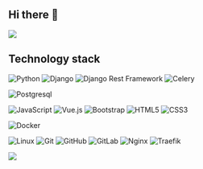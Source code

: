 ## Hi there 👋

![](https://github-profile-summary-cards.vercel.app/api/cards/profile-details?username=baikov&theme=github)
<!--![](https://github-profile-summary-cards.vercel.app/api/cards/repos-per-language?username=baikov&theme=github) 
![](https://github-profile-summary-cards.vercel.app/api/cards/stats?username=baikov&theme=github) 
![](https://github-profile-summary-cards.vercel.app/api/cards/productive-time?username=baikov&theme=github&utcOffset=3)
![](https://github-readme-streak-stats.herokuapp.com?user=baikov&date_format=j%2Em%2EY&ring=E31E25&fire=E31E25&currStreakLabel=E31E25)-->

<!-- [![Anurag's GitHub stats](https://github-readme-stats.vercel.app/api?username=baikov)](https://github.com/anuraghazra/github-readme-stats)
[![Top Langs](https://github-readme-stats.vercel.app/api/top-langs/?username=baikov)](https://github.com/anuraghazra/github-readme-stats) -->

<!--
**baikov/baikov** is a ✨ _special_ ✨ repository because its `README.md` (this file) appears on your GitHub profile.

Here are some ideas to get you started:

- 🔭 I’m currently working on ...
- 🌱 I’m currently learning ...
- 👯 I’m looking to collaborate on ...
- 🤔 I’m looking for help with ...
- 💬 Ask me about ...
- 📫 How to reach me: ...
- 😄 Pronouns: ...
- ⚡ Fun fact: ...
-->
## Technology stack

![Python](https://img.shields.io/badge/Python-v3.4+-green?style=flat-square&logo=Python&logoColor=white)
![Django](https://img.shields.io/badge/-Django-0aad48?style=flat-square&logo=Django)
![Django Rest Framework](https://img.shields.io/badge/DRF-red?style=flat-square&logo=Django)
![Celery](https://img.shields.io/badge/-Celery-%2300C7B7?style=flat-square&logo=Celery)
<!-- ![Django Channels](https://img.shields.io/badge/-Django_Channels-46a2f1?style=flat-square&logo=Django)
![Django Ninja](https://img.shields.io/badge/-Django_Ninja-%234B32C3?style=flat-square&logo=Django)
![FastAPI](https://img.shields.io/badge/-FastAPI-%2300C7B7?style=flat-square&logo=FastAPI)
![Flask](https://img.shields.io/badge/-Flask-%232c3e50?style=flat-square&logo=Flask)
![AIOHTTP](https://img.shields.io/badge/-AIOHTTP-DD0031?style=flat-square&logo=AIOHTTP)
![SqlAlchemy](https://img.shields.io/badge/-SqlAlchemy-FCA121?style=flat-square&logo=SqlAlchemy)
-->

![Postgresql](https://img.shields.io/badge/-Postgresql-%232c3e50?style=flat-square&logo=Postgresql)
<!--![Redis](https://img.shields.io/badge/-Redis-FCA121?style=flat-square&logo=Redis)
![MONGODB](https://img.shields.io/badge/-MONGODB-52C72B?style=flat-square&logo=MONGODB)
![Elasticsearch](https://img.shields.io/badge/-Elasticsearch-F04E97?style=flat-square&logo=Elasticsearch)
![ClickHouse](https://img.shields.io/badge/-ClickHouse-FACD46?style=flat-square&logo=ClickHouse)
-->

![JavaScript](https://img.shields.io/badge/-JavaScript-%23F7DF1C?style=flat-square&logo=javascript&logoColor=000000&labelColor=%23F7DF1C&color=%23FFCE5A)
![Vue.js](https://img.shields.io/badge/-Vue.js-%232c3e50?style=flat-square&logo=vue-dot-js)
![Bootstrap](https://img.shields.io/badge/-Bootstrap-573D7C?style=flat-square&logo=Bootstrap&logoColor=whiter)
![HTML5](https://img.shields.io/badge/-HTML5-%23E44D27?style=flat-square&logo=html5&logoColor=ffffff)
![CSS3](https://img.shields.io/badge/-CSS3-%231572B6?style=flat-square&logo=css3)
<!--
![TypeScript](https://img.shields.io/badge/-TypeScript-007ACC?style=flat-square&logo=typescript&logoColor=white)
![TailwindCss](https://img.shields.io/badge/-TailwindCss-%231a202c?style=flat-square&logo=tailwind-css)
-->

![Docker](https://img.shields.io/badge/-Docker-46a2f1?style=flat-square&logo=docker&logoColor=white)
<!--![Ansible](https://img.shields.io/badge/-Ansible-ffce5a?style=flat-square&logo=Ansible)
![Postman](https://img.shields.io/badge/Postman-FCA121?style=flat-square&logo=postman)
![Travis](https://img.shields.io/badge/-Travis-FCA121?style=flat-square&logo=Travis)
-->
![Linux](https://img.shields.io/badge/Linux-black?style=flat-square&logo=linux)
![Git](https://img.shields.io/badge/-Git-black?style=flat-square&logo=git)
![GitHub](https://img.shields.io/badge/-GitHub-181717?style=flat-square&logo=github)
![GitLab](https://img.shields.io/badge/-GitLab-FCA121?style=flat-square&logo=gitlab)
![Nginx](https://img.shields.io/badge/-Nginx-029339?style=flat-square&logo=Nginx)
![Traefik](https://img.shields.io/badge/-Traefik-029339?style=flat-square&logo=Traefik)

<!--
**Learning**

![GoLANG](https://img.shields.io/badge/-GOLANG-grey?style=flat-square&logo=go) -->

<!-- from https://github.com/Platane/snk -->
<img src="https://github-readme-stats.vercel.app/api/wakatime?username=baikov&range=last_7_days&custom_title=Week%20stats" /> 

